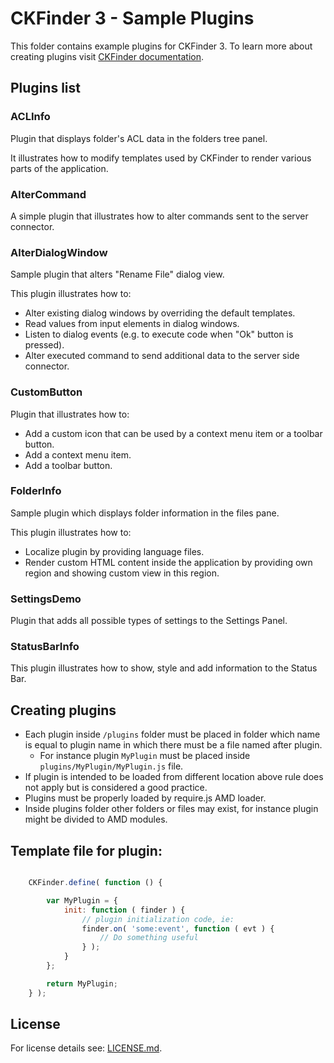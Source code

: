 CKFinder 3 - Sample Plugins
===========================

This folder contains example plugins for CKFinder 3. To learn more about creating plugins visit [CKFinder documentation](http://docs.cksource.com/ckfinder3/#!/guide/dev_plugins).

Plugins list
------------

### ACLInfo

Plugin that displays folder's ACL data in the folders tree panel.

It illustrates how to modify templates used by CKFinder to render various parts of the application.

### AlterCommand

A simple plugin that illustrates how to alter commands sent to the server connector.

### AlterDialogWindow

Sample plugin that alters "Rename File" dialog view.

This plugin illustrates how to:

* Alter existing dialog windows by overriding the default templates.
* Read values from input elements in dialog windows.
* Listen to dialog events (e.g. to execute code when "Ok" button is pressed).
* Alter executed command to send additional data to the server side connector.

### CustomButton

Plugin that illustrates how to:

* Add a custom icon that can be used by a context menu item or a toolbar button.
* Add a context menu item.
* Add a toolbar button.

### FolderInfo

Sample plugin which displays folder information in the files pane.

This plugin illustrates how to:

* Localize plugin by providing language files.
* Render custom HTML content inside the application by providing own region and showing custom view in this region.

### SettingsDemo

Plugin that adds all possible types of settings to the Settings Panel.

### StatusBarInfo

This plugin illustrates how to show, style and add information to the Status Bar.

Creating plugins
----------------

* Each plugin inside `/plugins` folder must be placed in folder which name is equal to plugin name in which there must be a file named after plugin.
  * For instance plugin `MyPlugin` must be placed inside `plugins/MyPlugin/MyPlugin.js` file.
* If plugin is intended to be loaded from different location above rule does not apply but is considered a good practice.
* Plugins must be properly loaded by require.js AMD loader.
* Inside plugins folder other folders or files may exist, for instance plugin might be divided to AMD modules.

Template file for plugin:
-------------------------

```js

	CKFinder.define( function () {

		var MyPlugin = {
			init: function ( finder ) {
				// plugin initialization code, ie:
				finder.on( 'some:event', function ( evt ) {
					// Do something useful
				} );
			}
		};

		return MyPlugin;
	} );

```

License
-------
For license details see: [LICENSE.md](https://github.com/ckfinder/ckfinder-docs-samples/blob/master/LICENSE.md).
